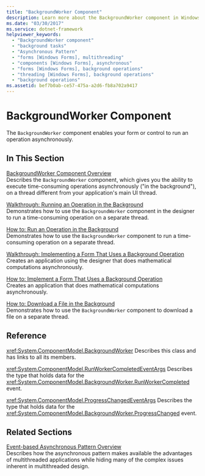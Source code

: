 ```yaml
---
title: "BackgroundWorker Component"
description: Learn more about the BackgroundWorker component in Windows Forms, which enables your form or control to run an operation asynchronously.
ms.date: "03/30/2017"
ms.service: dotnet-framework
helpviewer_keywords: 
  - "BackgroundWorker component"
  - "background tasks"
  - "Asynchronous Pattern"
  - "forms [Windows Forms], multithreading"
  - "components [Windows Forms], asynchronous"
  - "forms [Windows Forms], background operations"
  - "threading [Windows Forms], background operations"
  - "background operations"
ms.assetid: bef7b0ab-ce57-475a-a2d6-fb8a702a9417
---
```

# BackgroundWorker Component

The `BackgroundWorker` component enables your form or control to run an operation asynchronously.

## In This Section

[BackgroundWorker Component Overview](backgroundworker-component-overview.md)\
Describes the `BackgroundWorker` component, which gives you the ability to execute time-consuming operations asynchronously ("in the background"), on a thread different from your application's main UI thread.

[Walkthrough: Running an Operation in the Background](walkthrough-running-an-operation-in-the-background.md)\
Demonstrates how to use the `BackgroundWorker` component in the designer to run a time-consuming operation on a separate thread.

[How to: Run an Operation in the Background](how-to-run-an-operation-in-the-background.md)\
Demonstrates how to use the `BackgroundWorker` component to run a time-consuming operation on a separate thread.

[Walkthrough: Implementing a Form That Uses a Background Operation](walkthrough-implementing-a-form-that-uses-a-background-operation.md)\
Creates an application using the designer that does mathematical computations asynchronously.

[How to: Implement a Form That Uses a Background Operation](how-to-implement-a-form-that-uses-a-background-operation.md)\
Creates an application that does mathematical computations asynchronously.

[How to: Download a File in the Background](how-to-download-a-file-in-the-background.md)\
Demonstrates how to use the `BackgroundWorker` component to download a file on a separate thread.

## Reference

<xref:System.ComponentModel.BackgroundWorker>
Describes this class and has links to all its members.

<xref:System.ComponentModel.RunWorkerCompletedEventArgs>
Describes the type that holds data for the <xref:System.ComponentModel.BackgroundWorker.RunWorkerCompleted> event.

<xref:System.ComponentModel.ProgressChangedEventArgs>
Describes the type that holds data for the <xref:System.ComponentModel.BackgroundWorker.ProgressChanged> event.

## Related Sections

[Event-based Asynchronous Pattern Overview](/dotnet/standard/asynchronous-programming-patterns/event-based-asynchronous-pattern-overview)\
Describes how the asynchronous pattern makes available the advantages of multithreaded applications while hiding many of the complex issues inherent in multithreaded design.
